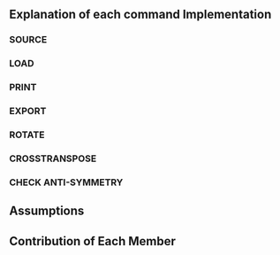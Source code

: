 ## Explanation of each command Implementation
### SOURCE

### LOAD

### PRINT

### EXPORT

### ROTATE

### CROSSTRANSPOSE

### CHECK ANTI-SYMMETRY


## Assumptions


## Contribution of Each Member
